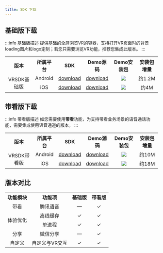 ```yaml
---
title: SDK 下载
---
```


## 基础版下载

:::info 基础版描述
提供基础的全屏浏览VR的容器，支持打开VR页面时的背景loading图片和logo定制；若您只需要浏览VR功能，推荐您集成此版本。
:::

<table align="center">
	<tr align="center">
	    <th>版本</th>
	    <th>所属平台</th>
	    <th>SDK</th>  
      	<th>Demo源码</th>
        <th>Demo安装包</th>
      	<th>安装包增量</th>
	</tr >
  <tr align="center">
	    <td rowspan="2">VRSDK基础版</td>
	    <td>Android</td>
	    <td><a href="https://vr-public-1304125667.cos.ap-beijing.myqcloud.com/release/vrnative/rsvr-31000018-20211129.aar" target="_blank">download</a></td>
        <td><a href="https://vr-public-1304125667.cos.ap-beijing.myqcloud.com/release/vrnative/demo_external_lite.zip" target="_blank">download</a></td>
    <td><img src="https://vr-public-1304125667.cos.ap-beijing.myqcloud.com/release/vrnative/android_demo_download.png"/></td>
        <td>约1.2M</td>
	</tr>
  <tr align="center">
	    <td>iOS</td>
	    <td><a href="https://vr-public-1304125667.cos.ap-beijing.myqcloud.com/release/vrnative/RSVRSDK_1.0.0_lite.zip" target="_blank">download</a></td>
        <td><a href="https://vr-public-1304125667.cos.ap-beijing.myqcloud.com/release/vrnative/vrdemo.zip" target="_blank">download</a></td>
    <td><img src="https://vr-public-1304125667.cos.ap-beijing.myqcloud.com/release/vrnative/ios_demo_download.png"/></td>
        <td>约4M</td>
   </tr>
</table>

## 带看版下载

:::info 带看版描述
如您需要使用**带看**功能，为支持带看业务场景的语音通话功能，需要集成使用语音通道的版本。
:::

<table align="center">
	<tr align="center">
	    <th>版本</th>
	    <th>所属平台</th>
	    <th>SDK</th>  
      	<th>Demo源码</th>
	      <th>Demo安装包</th>
      	<th>安装包增量</th>
	</tr >
  <tr align="center">
	    <td rowspan="2">VRSDK带看版</td>
	    <td>Android</td>
	    <td><a href="https://vr-public-1304125667.cos.ap-beijing.myqcloud.com/release/vrnative/rsvr-01000018-20211129.aar" target="_blank">download</a></td>
        <td><a href="https://vr-public-1304125667.cos.ap-beijing.myqcloud.com/release/vrnative/demo_external_trtc.zip" target="_blank">download</a></td>
    		<td><img src="https://vr-public-1304125667.cos.ap-beijing.myqcloud.com/release/vrnative/android_demo_download_rtc.png"/></td>
        <td>约10M</td>
	</tr>
  <tr align="center">
	    <td>iOS</td>
	    <td><a href="https://vr-public-1304125667.cos.ap-beijing.myqcloud.com/release/vrnative/RSVRSDK_1.0.0.zip" target="_blank">download</a></td>
        <td><a href="https://vr-public-1304125667.cos.ap-beijing.myqcloud.com/release/vrnative/vrdemo.zip" target="_blank">download</a></td>
    		<td><img src="https://vr-public-1304125667.cos.ap-beijing.myqcloud.com/release/vrnative/ios_demo_download_rtc.png"/></td>
        <td>约18M</td>
   </tr>
</table>

## 版本对比

<table align="center">
	<tr align="center">
	    <th>功能模块</th>
	    <th>功能项</th>
	    <th>基础版</th>  
      <th>带看版</th>  
	</tr >
  <tr align="center">
	    <td>带看</td>
	    <td>腾讯语音</td>
	    <td>—</td>
      <td>✓</td>
	</tr>
	<tr align="center">
	    <td rowspan="2">体验优化</td>
	    <td>离线缓存</td>
	    <td>✓</td>
      <td>✓</td>
	</tr>
  <tr align="center">
	    <td>单进程</td>
	    <td>✓</td>
        <td>✓</td>
   </tr>
  <tr align="center">
	    <td>分享</td>
	    <td>微信分享</td>
	    <td>—</td>
      <td>✓</td>
	</tr>
  <tr align="center">
	    <td>自定义</td>
	    <td>自定义与VR交互</td>
	    <td>✓</td>
      <td>✓</td>
	</tr>
</table>
